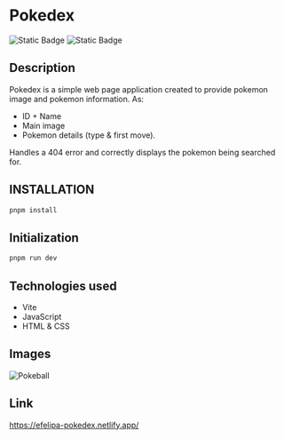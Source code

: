 # Pokedex
![Static Badge](https://img.shields.io/badge/release_date-october-orange) ![Static Badge](https://img.shields.io/badge/pnpm-8.10.2-blue)

## Description
Pokedex is a simple web page application created to provide pokemon image and pokemon information. As:
- ID + Name
- Main image
- Pokemon details (type & first move).

Handles a 404 error and correctly displays the pokemon being searched for. 


## INSTALLATION
```bash
pnpm install
```
## Initialization
```bash
pnpm run dev
```
## Technologies used
- Vite
- JavaScript
- HTML & CSS
## Images
![Pokeball](https://efelipa-pokedex.netlify.app/media/pokeball.png)

## Link 
https://efelipa-pokedex.netlify.app/ 

